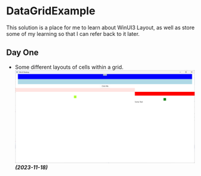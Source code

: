 # DataGridExample

This solution is a place for me to learn about WinUI3 Layout, as well as store some of my learning so that I can refer back to it later. 

## Day One 
* Some different layouts of cells within a grid. 
![Day One](images/01_DayOne.png)
___(2023-11-18)___
